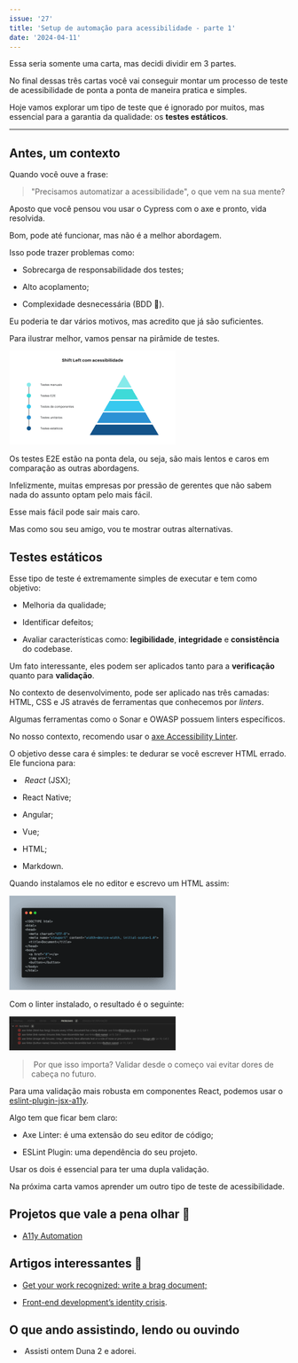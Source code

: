 ```yaml
---
issue: '27'
title: 'Setup de automação para acessibilidade - parte 1'
date: '2024-04-11'
---
```


Essa seria somente uma carta, mas decidi dividir em 3 partes.

No final dessas três cartas você vai conseguir montar um processo de teste de acessibilidade de ponta a ponta de maneira pratica e simples.

Hoje vamos explorar um tipo de teste que é ignorado por muitos, mas essencial para a garantia da qualidade: os **testes estáticos**.

---

## Antes, um contexto

Quando você ouve a frase:

> "Precisamos automatizar a acessibilidade", o que vem na sua mente?

Aposto que você pensou vou usar o Cypress com o axe e pronto, vida resolvida.

Bom, pode até funcionar, mas não é a melhor abordagem.

Isso pode trazer problemas como:

- Sobrecarga de responsabilidade dos testes;

- Alto acoplamento;

- Complexidade desnecessária (BDD 🤮).

Eu poderia te dar vários motivos, mas acredito que já são suficientes.

Para ilustrar melhor, vamos pensar na pirâmide de testes.

![Piramide com a abordagem Shift Left para acessibilidade: Etapa 0 - testes estáticos, Etapa 1 - testes unitários, Etapa 2 - Testes de componentes, Etapa 3 - Testes E2E e Etapa 4 - Testes manuais](images/1705342474027-300x169.png)

Os testes E2E estão na ponta dela, ou seja, são mais lentos e caros em comparação as outras abordagens.

Infelizmente, muitas empresas por pressão de gerentes que não sabem nada do assunto optam pelo mais fácil.

Esse mais fácil pode sair mais caro.

Mas como sou seu amigo, vou te mostrar outras alternativas.

## Testes estáticos

Esse tipo de teste é extremamente simples de executar e tem como objetivo:

- Melhoria da qualidade;

- Identificar defeitos;

- Avaliar características como: **legibilidade**, **integridade** e **consistência** do codebase.

Um fato interessante, eles podem ser aplicados tanto para a **verificação** quanto para **validação**.

No contexto de desenvolvimento, pode ser aplicado nas três camadas: HTML, CSS e JS através de ferramentas que conhecemos por _linters_.

Algumas ferramentas como o Sonar e OWASP possuem linters específicos.

No nosso contexto, recomendo usar o [axe Accessibility Linter](https://marketplace.visualstudio.com/items?itemName=deque-systems.vscode-axe-linter#configuration).

O objetivo desse cara é simples: te dedurar se você escrever HTML errado. Ele funciona para:

-  *React* (JSX);

- React Native;

- Angular;

- Vue;

- HTML;

- Markdown.

Quando instalamos ele no editor e escrevo um HTML assim:

![Trecho de código inacessível, sem idioma definido, link e botão sem rótulo e imagem sem texto alternativo. ](images/html-inacessivel-300x170.png)

Com o linter instalado, o resultado é o seguinte:

![Erros apontados pelo axe linter](images/error-a11y-300x61.png)

>  Por que isso importa? Validar desde o começo vai evitar dores de cabeça no futuro.

Para uma validação mais robusta em componentes React, podemos usar o [eslint-plugin-jsx-a11y](https://github.com/jsx-eslint/eslint-plugin-jsx-a11y).

Algo tem que ficar bem claro:

- Axe Linter: é uma extensão do seu editor de código;

- ESLint Plugin: uma dependência do seu projeto.

Usar os dois é essencial para ter uma dupla validação.

Na próxima carta vamos aprender um outro tipo de teste de acessibilidade.

## Projetos que vale a pena olhar 🧪

- [A11y Automation](https://a11y-automation.dev/automated-tools)

## Artigos interessantes 📖

- [Get your work recognized: write a brag document;](https://jvns.ca/blog/brag-documents/)

- [Front-end development’s identity crisis](https://www.ellyloel.com/blog/front-end-development-s-identity-crisis/).

## O que ando assistindo, lendo ou ouvindo

-  Assisti ontem Duna 2 e adorei.

